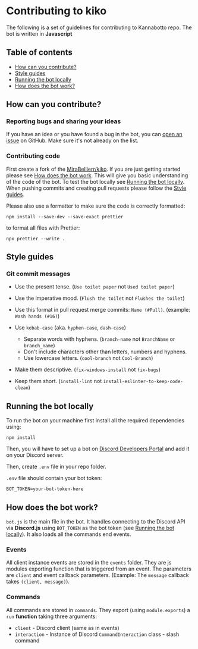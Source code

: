 # Contributing to kiko

The following is a set of guidelines for contributing to Kannabotto repo. The bot is written in **Javascript**

## Table of contents

- [How can you contribute?](#how-can-you-contribute)
- [Style guides](#style-guides)
- [Running the bot locally](#running-the-bot-locally)
- [How does the bot work?](#how-does-the-bot-work)

## How can you contribute?

### Reporting bugs and sharing your ideas

If you have an idea or you have found a bug in the bot, you can [open an issue](https://github.com/MiraBellierr/kiko/issues) on GitHub. Make sure it's not already on the list.

### Contributing code

First create a fork of the [MiraBellierr/kiko](https://github.com/MiraBellierr/kiko). If you are just getting started please see [How does the bot work](#how-does-the-bot-work). This will give you basic understanding of the code of the bot. To test the bot locally see [Running the bot locally](#running-the-bot-locally).
When pushing commits and creating pull requests please follow the [Style guides](#style-guides).

Please also use a formatter to make sure the code is correctly formatted:

```shell
npm install --save-dev --save-exact prettier
```

to format all files with Prettier:

```shell
npx prettier --write .
```

## Style guides

### Git commit messages

- Use the present tense. (`Use toilet paper` not `Used toilet paper`)
- Use the imperative mood. (`Flush the toilet` not `Flushes the toilet`)
- Use this format in pull request merge commits: `Name (#Pull)`. (example: `Wash hands (#16)`)

- Use `kebab-case` (aka. `hyphen-case`, `dash-case`)
  - Separate words with hyphens. (`branch-name` not `BranchName` or `branch_name`)
  - Don't include characters other than letters, numbers and hyphens.
  - Use lowercase letters. (`cool-branch` not `Cool-Branch`)
- Make them descriptive. (`fix-windows-install` not `fix-bugs`)
- Keep them short. (`install-lint` not `install-eslinter-to-keep-code-clean`)

## Running the bot locally

To run the bot on your machine first install all the required dependencies using:

```shell
npm install
```

Then, you will have to set up a bot on [Discord Developers Portal](https://discordapp.com/developers) and add it on your Discord server.

Then, create `.env` file in your repo folder.

`.env` file should contain your bot token:

```
BOT_TOKEN=your-bot-token-here
```

## How does the bot work?

`bot.js` is the main file in the bot. It handles connecting to the Discord API via **Discord.js** using `BOT_TOKEN` as the bot token (see [Running the bot locally](#running-the-bot-locally)). It also loads all the commands end events.

### Events

All client instance events are stored in the `events` folder. They are js modules exporting function that is triggered from an event. The parameters are `client` and event callback parameters. (Example: The `message` callback takes `(client, message)`).

### Commands

All commands are stored in `commands`. They export (using `module.exports`) a `run` **function** taking three arguments:

- `client` - Discord client (same as in events)
- `interaction` - Instance of Discord `CommandInteraction` class - slash command
